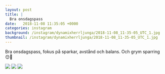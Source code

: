 ```yaml
---
layout: post
title: |
  Bra onsdagspass
date:   2018-11-08 11:35:05 +0000
categories: instagram
background: /instagram/dynamixherrljunga/2018-11-08_11-35-05_UTC_1.jpg
thumbnail: /instagram/dynamixherrljunga/2018-11-08_11-35-05_UTC_1.jpg
---
```

Bra onsdagspass, fokus på sparkar, avstånd och balans. Och grym sparring 😊💪 



<img src='/www-dynamix-herrljunga/instagram/dynamixherrljunga/2018-11-08_11-35-05_UTC_1.jpg' class='img-fluid' />


<img src='/www-dynamix-herrljunga/instagram/dynamixherrljunga/2018-11-08_11-35-05_UTC_2.jpg' class='img-fluid' />


<img src='/www-dynamix-herrljunga/instagram/dynamixherrljunga/2018-11-08_11-35-05_UTC_3.jpg' class='img-fluid' />
